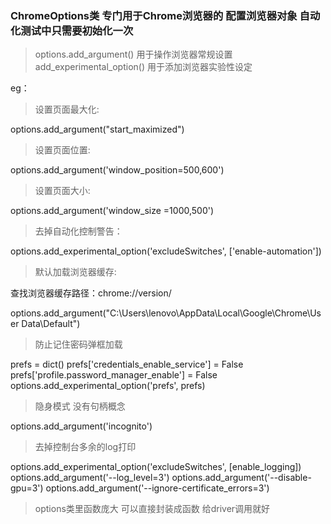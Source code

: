 ### ChromeOptions类 专门用于Chrome浏览器的 配置浏览器对象 自动化测试中只需要初始化一次

>options.add_argument() 用于操作浏览器常规设置
add_experimental_option() 用于添加浏览器实验性设定

eg：
>设置页面最大化:

options.add_argument("start_maximized")

>设置页面位置:

options.add_argument('window_position=500,600')

>设置页面大小:

options.add_argument('window_size =1000,500')

>去掉自动化控制警告：

options.add_experimental_option('excludeSwitches', ['enable-automation'])

>默认加载浏览器缓存:

查找浏览器缓存路径：chrome://version/

options.add_argument("C:\Users\lenovo\AppData\Local\Google\Chrome\User Data\Default")

>防止记住密码弹框加载

prefs = dict()
prefs['credentials_enable_service'] = False
prefs['profile.password_manager_enable'] = False
options.add_experimental_option('prefs', prefs)

>隐身模式 没有句柄概念 

options.add_argument('incognito')

>去掉控制台多余的log打印

options.add_experimental_option('excludeSwitches', [enable_logging])
options.add_argument('--log_level=3')
options.add_argument('--disable-gpu=3')
options.add_argument('--ignore-certificate_errors=3')

>options类里函数庞大 可以直接封装成函数 给driver调用就好  

